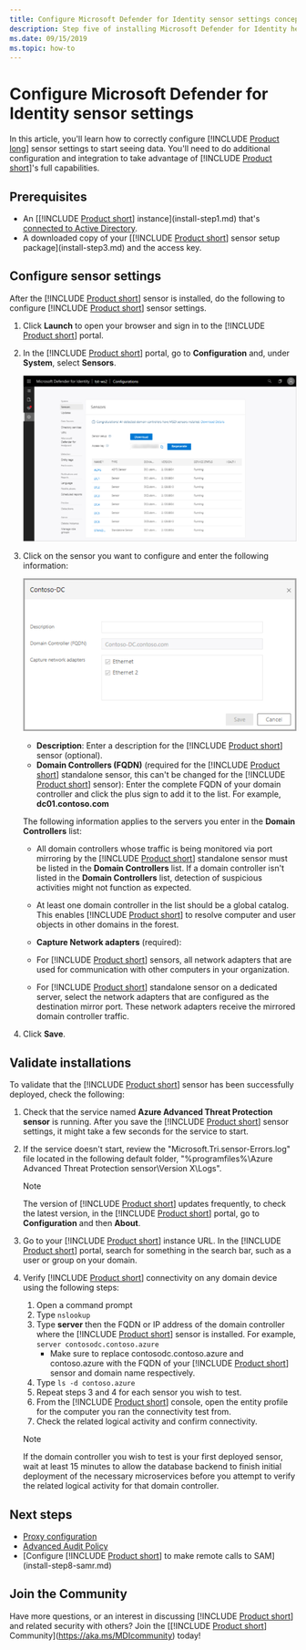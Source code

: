 ```yaml
---
title: Configure Microsoft Defender for Identity sensor settings conceptual
description: Step five of installing Microsoft Defender for Identity helps you configure settings for your Defender for Identity standalone sensor.
ms.date: 09/15/2019
ms.topic: how-to
---
```


# Configure Microsoft Defender for Identity sensor settings

In this article, you'll learn how to correctly configure [!INCLUDE [Product long](includes/product-long.md)] sensor settings to start seeing data. You'll need to do additional configuration and integration to take advantage of [!INCLUDE [Product short](includes/product-short.md)]'s full capabilities.

## Prerequisites

- An [[!INCLUDE [Product short](includes/product-short.md)] instance](install-step1.md) that's [connected to Active Directory](install-step2.md).
- A downloaded copy of your [[!INCLUDE [Product short](includes/product-short.md)] sensor setup package](install-step3.md) and the access key.

## Configure sensor settings

After the [!INCLUDE [Product short](includes/product-short.md)] sensor is installed, do the following to configure [!INCLUDE [Product short](includes/product-short.md)] sensor settings.

1. Click **Launch** to open your browser and sign in to the [!INCLUDE [Product short](includes/product-short.md)] portal.

1. In the [!INCLUDE [Product short](includes/product-short.md)] portal, go to **Configuration** and, under **System**, select **Sensors**.

    ![Sensor page.](media/sensor-config.png)

1. Click on the sensor you want to configure and enter the following information:

    ![Configure sensor settings.](media/sensor-config-2.png)

    - **Description**: Enter a description for the [!INCLUDE [Product short](includes/product-short.md)] sensor (optional).
    - **Domain Controllers (FQDN)** (required for the [!INCLUDE [Product short](includes/product-short.md)] standalone sensor, this can't be changed for the [!INCLUDE [Product short](includes/product-short.md)] sensor): Enter the complete FQDN of your domain controller and click the plus sign to add it to the list. For example,  **dc01.contoso.com**

    The following information applies to the servers you enter in the **Domain Controllers** list:
    - All domain controllers whose traffic is being monitored via port mirroring by the [!INCLUDE [Product short](includes/product-short.md)] standalone sensor must be listed in the **Domain Controllers** list. If a domain controller isn't listed in the **Domain Controllers** list, detection of suspicious activities might not function as expected.
    - At least one domain controller in the list should be a global catalog. This enables [!INCLUDE [Product short](includes/product-short.md)] to resolve computer and user objects in other domains in the forest.

    - **Capture Network adapters** (required):

    - For [!INCLUDE [Product short](includes/product-short.md)] sensors, all network adapters that are used for communication with other computers in your organization.
    - For [!INCLUDE [Product short](includes/product-short.md)] standalone sensor on a dedicated server, select the network adapters that are configured as the destination mirror port. These network adapters receive the mirrored domain controller traffic.

1. Click **Save**.

## Validate installations

To validate that the [!INCLUDE [Product short](includes/product-short.md)] sensor has been successfully deployed, check the following:

1. Check that the service named **Azure Advanced Threat Protection sensor** is running. After you save the [!INCLUDE [Product short](includes/product-short.md)] sensor settings, it might take a few seconds for the service to start.

1. If the service doesn't start, review the "Microsoft.Tri.sensor-Errors.log" file located in the following default folder, "%programfiles%\Azure Advanced Threat Protection sensor\Version X\Logs".

    >[!NOTE]
    > The version of [!INCLUDE [Product short](includes/product-short.md)] updates frequently, to check the latest version, in the [!INCLUDE [Product short](includes/product-short.md)] portal, go to **Configuration** and then **About**.

1. Go to your [!INCLUDE [Product short](includes/product-short.md)] instance URL. In the [!INCLUDE [Product short](includes/product-short.md)] portal, search for something in the search bar, such as a user or group on your domain.

1. Verify [!INCLUDE [Product short](includes/product-short.md)] connectivity on any domain device using the following steps:
    1. Open a command prompt
    1. Type `nslookup`
    1. Type **server** then the FQDN or IP address of the domain controller where the [!INCLUDE [Product short](includes/product-short.md)] sensor is installed. For example,
    `server contosodc.contoso.azure`
        - Make sure to replace contosodc.contoso.azure and contoso.azure with the FQDN of your [!INCLUDE [Product short](includes/product-short.md)] sensor and domain name respectively.
    1. Type `ls -d contoso.azure`
    1. Repeat steps 3 and 4 for each sensor you wish to test.
    1. From the [!INCLUDE [Product short](includes/product-short.md)] console, open the entity profile for the computer you ran the connectivity test from.
    1. Check the related logical activity and confirm connectivity.

    > [!NOTE]
    >If the domain controller you wish to test is your first deployed sensor, wait at least 15 minutes to allow the database backend to finish initial deployment of the necessary microservices before you attempt to verify the related logical activity for that domain controller.

## Next steps

- [Proxy configuration](configure-proxy.md)
- [Advanced Audit Policy](configure-windows-event-collection.md)
- [Configure [!INCLUDE [Product short](includes/product-short.md)] to make remote calls to SAM](install-step8-samr.md)

## Join the Community

Have more questions, or an interest in discussing [!INCLUDE [Product short](includes/product-short.md)] and related security with others? Join the [[!INCLUDE [Product short](includes/product-short.md)] Community](<https://aka.ms/MDIcommunity>) today!
